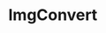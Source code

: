 # ImgConvert

<include repo_url="https://github.com/foliant-docs/foliantcontrib.imgconvert.git" path="README.md" sethead="2" nohead="true"></include>
